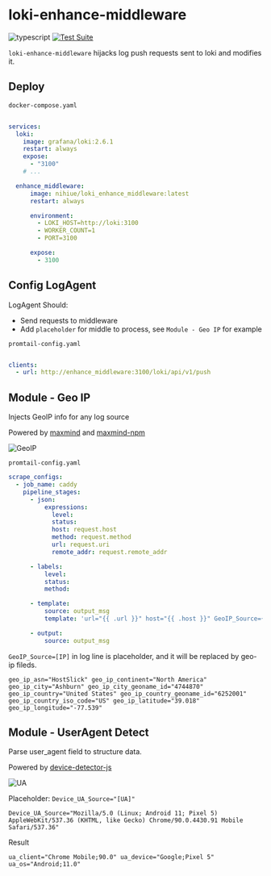 # loki-enhance-middleware

![typescript](https://img.shields.io/npm/types/scrub-js.svg)
[![Test Suite](https://github.com/Nihiue/loki-enhance-middleware/actions/workflows/main.yml/badge.svg)](https://github.com/Nihiue/loki-enhance-middleware/actions/workflows/main.yml)

`loki-enhance-middleware` hijacks log push requests sent to loki and modifies it.


## Deploy


`docker-compose.yaml`
```yaml

services:
  loki:
    image: grafana/loki:2.6.1
    restart: always
    expose:
      - "3100"
    # ...

  enhance_middleware:
      image: nihiue/loki_enhance_middleware:latest
      restart: always

      environment:
        - LOKI_HOST=http://loki:3100
        - WORKER_COUNT=1
        - PORT=3100

      expose:
        - 3100
```

## Config LogAgent

 LogAgent Should:

 * Send requests to middleware
 * Add `placeholder` for middle to process, see `Module - Geo IP` for example

`promtail-config.yaml`
```yaml

clients:
  - url: http://enhance_middleware:3100/loki/api/v1/push

```


## Module - Geo IP

Injects GeoIP info for any log source

Powered by [maxmind](https://www.maxmind.com/) and [maxmind-npm](https://www.npmjs.com/package/maxmind)

![GeoIP](https://user-images.githubusercontent.com/5763301/189410537-f77d2f7e-0838-4352-9cc5-140740803177.png)

`promtail-config.yaml`
```yaml
scrape_configs:
  - job_name: caddy
    pipeline_stages:
      - json:
          expressions:
            level:
            status:
            host: request.host
            method: request.method
            url: request.uri
            remote_addr: request.remote_addr

      - labels:
          level:
          status:
          method:

      - template:
          source: output_msg
          template: 'url="{{ .url }}" host="{{ .host }}" GeoIP_Source={{.remote_addr }}'

      - output:
          source: output_msg
```

`GeoIP_Source=[IP]` in log line is placeholder, and it will be replaced by geo-ip fileds.

```
geo_ip_asn="HostSlick" geo_ip_continent="North America" geo_ip_city="Ashburn" geo_ip_city_geoname_id="4744870" geo_ip_country="United States" geo_ip_country_geoname_id="6252001" geo_ip_country_iso_code="US" geo_ip_latitude="39.018" geo_ip_longitude="-77.539"

```


## Module - UserAgent Detect

Parse user_agent field to structure data.

Powered by [device-detector-js](https://www.npmjs.com/package/device-detector-js)

![UA](https://user-images.githubusercontent.com/5763301/189410148-6942d6f8-0ada-4229-8618-193248eeb432.png)

Placeholder: `Device_UA_Source="[UA]"`

```
Device_UA_Source="Mozilla/5.0 (Linux; Android 11; Pixel 5) AppleWebKit/537.36 (KHTML, like Gecko) Chrome/90.0.4430.91 Mobile Safari/537.36"
```

Result

```
ua_client="Chrome Mobile;90.0" ua_device="Google;Pixel 5" ua_os="Android;11.0"
```
